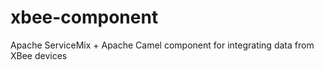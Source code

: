 xbee-component
==============

Apache ServiceMix + Apache Camel component for integrating data from XBee devices